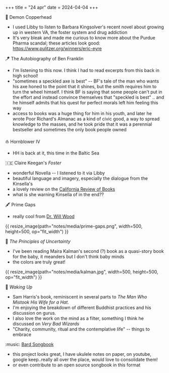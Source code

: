 +++
title = "24 apr"
date = 2024-04-04
+++

:snake: Demon Copperhead
- I used Libby to listen to Barbara Kingsolver's recent novel
about growing up in western VA, the foster system and drug addiction
- It's very bleak and made me curious to know more about the Purdue Pharma scandal;
these articles look good: https://www.pulitzer.org/winners/eric-eyre

:kite: The Autobiography of Ben Franklin
- I'm listening to this now. I think I had to read excerpts from this back in high school!
- "sometimes a speckled axe is best" --
BF's tale of the man who wants his axe honed to the point that it shines,
but the smith requires him to turn the wheel himself.
I think BF is saying that some people can't put in the effort and instead convince themselves that "speckled is best"
.. and he himself admits that his quest for perfect morals left him feeling this way
- access to books was a huge thing for him in his youth,
and later he wrote Poor Richard's Almanac as a kind of civic good,
a way to spread knowledge to the masses,
and he took pride that it was a perennial bestseller
and sometimes the only book people owned

:sailboat: Hornblower IV
- HH is back at it, this time in the Baltic Sea

:ireland: Claire Keegan's _Foster_
- wonderful Novella -- I listened to it via Libby
- beautiful language and imagery, especially the dialogue from the Kinsella's
- a lovely review on the [California Review of Books](https://calirb.com/foster-by-claire-keegan/)
- what is she warning Kinsella of in the end??

:fountain_pen: Prime Gaps
- really cool from [Dr. Will Wood](https://www.youtube.com/watch?v=gP7DZ4TiFz4)

{{ resize_image(path="notes/media/prime-gaps.png", width=500, height=500, op="fit_width") }}

:art: _The Principles of Uncertainty_
- I've been reading Maira Kalman's second (?) book as a quasi-story book for the baby,
it meanders but I don't think baby minds
- the colors are truly great!

{{ resize_image(path="notes/media/kalman.jpg", width=500, height=500, op="fit_width") }}

:sunrise: _Waking Up_
- Sam Harris's book, reminiscent in several parts to _The Man Who Mistook His Wife for a Hat_.
- I'm enjoying the breakdown of different Buddhist practices and his discussion on gurus.
- I also love the work on the mind as a filter, something I think he discussed on _Very Bad Wizards_
- "Charity, community, ritual and the contemplative life" -- things to embrace

:music: [Bard Songbook](https://github.com/vojtechkral/bard)
- this project looks great,
I have ukulele notes on paper, on youtube, google keep..really all over the place, 
would love to consolidate them!
- or even contribute to an open source songbook in this format
